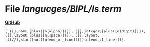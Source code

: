 # File _languages/BIPL/ls.term_
**[GitHub](https://github.com/softlang/yas/blob/master/languages/BIPL/ls.term)**
```
[ ([],name,[plus([n(alpha)])]), ([],integer,[plus([n(digit)])]), ([],layout,[plus([n(space)])]), ([],layout,[t(//),star([not([n(end_of_line)])]),n(end_of_line)])].
```
